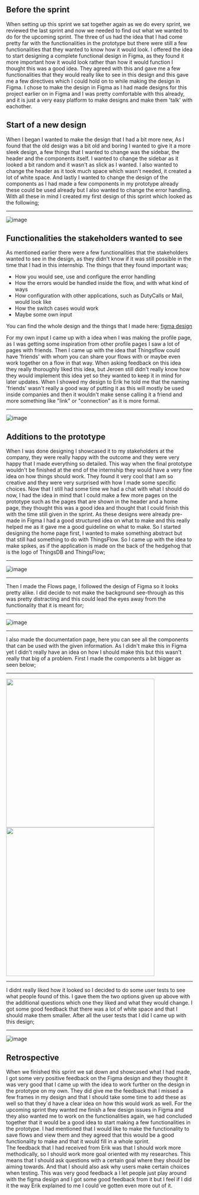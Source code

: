## Before the sprint
When setting up this sprint we sat together again as we do every sprint, we reviewed the last sprint and now we needed to find out what we wanted to do for the upcoming sprint. The three of us had the idea that I had come pretty far with the functionalities in the prototype but there were still a few functionalities that they wanted to know how it would look. I offered the idea to start designing a complete functional design in Figma, as they found it more important how it would look rather than how it would function I thought this was a good idea. They agreed with this and gave me a few functionalities that they would really like to see in this design and this gave me a few directives which I could hold on to while making the design in Figma. I chose to make the design in Figma as I had made designs for this project earlier on in Figma and I was pretty comfortable with this already, and it is just a very easy platform to make designs and make them 'talk' with eachother.

## Start of a new design
When I began I wanted to make the design that I had a bit more new, As I found that the old design was a bit old and boring I wanted to give it a more sleek design, a few things that I wanted to change was the sidebar, the header and the components itself.
I wanted to change the sidebar as it looked a bit random and it wasn't as slick as I wanted.
I also wanted to change the header as it took much space which wasn't needed, it created a lot of white space.
And lastly I wanted to change the design of the components as I had made a few components in my prototype already these could be used already but I also wanted to change the error handling.
With all these in mind I created my first design of this sprint which looked as the following; 

-------------------------------------

![image](uploads/562429b44df27df7377fd6cf1b9f1946/image.png)

## Functionalities the stakeholders wanted to see
As mentioned earlier there were a few functionalities that the stakeholders wanted to see in the design, as they didn't know if it was still possible in the time that I had in this internship. The things that they found important was; 
* How you would see, use and configure the error handling
* How the errors would be handled inside the flow, and with what kind of ways
* How configuration with other applications, such as DutyCalls or Mail, would look like
* How the switch cases would work
* Maybe some own input

You can find the whole design and the things that I made here: [figma design](https://www.figma.com/proto/RIRckga4ygXjIpYMYyj278/ThingsFlow?node-id=425%3A3202&scaling=scale-down&page-id=0%3A1&starting-point-node-id=425%3A3202&show-proto-sidebar=1)

For my own input I came up with a idea when I was making the profile page, as I was getting some inspiration from other profile pages I saw a lot of pages with friends. Then I came up with the idea that Thingsflow could have 'friends' with whom you can share your flows with or maybe even work together on a flow in that way. When asking feedback on this idea they really thoroughly liked this idea, but Jeroen still didn't really know how they would implement this idea yet so they wanted to keep it in mind for later updates. When I showed my design to Erik he told me that the naming 'friends' wasn't really a good way of putting it as this will mostly be used inside companies and then it wouldn't make sense calling it a friend and more something like "link" or "connection" as it is more formal. 

-------------------------------------

![image](uploads/e5889e9afcad9763b5b818b2375f6a96/image.png)

## Additions to the prototype
When I was done designing I showcased it to my stakeholders at the company, they were really happy with the outcome and they were very happy that I made everything so detailed. This way when the final prototype wouldn't be finished at the end of the internship they would have a very fine idea on how things should work. They found it very cool that I am so creative and they were very surprised with how I made some specific choices. Now that I still had some time we had a chat with what I should do now, I had the idea in mind that I could make a few more pages on the prototype such as the pages that are shown in the header and a home page, they thought this was a good idea and thought that I could finish this with the time still given in the sprint. 
As these designs were already pre-made in Figma I had a good structured idea on what to make and this really helped me as it gave me a good guideline on what to make.
So I started designing the home page first, I wanted to make something abstract but that still had something to do with ThingsFlow. So I came up with the idea to make spikes, as if the application is made on the back of the hedgehog that is the logo of ThingsDB and ThingsFlow;

-------------------------------------

![image](uploads/2351c0ec47fb7f6ff8051e06737ae404/image.png) 

-------------------------------------

Then I made the Flows page, I followed the design of Figma so it looks pretty alike. I did decide to not make the background see-through as this was pretty distracting and this could lead the eyes away from the functionality that it is meant for; 

-------------------------------------

![image](uploads/85fadfdbd4f4a2fe9e27e9432d361b39/image.png)

-------------------------------------

I also made the documentation page, here you can see all the components that can be used with the given information. As I didn't make this in Figma yet I didn't really have an idea on how I should make this but this wasn't really that big of a problem. First I made the components a bit bigger as seen below; <br/>

-------------------------------------

<img src="uploads/b7bef2643d7b822f788d7384f9f20393/image.png"  width="400" height="auto">
<img src="uploads/97545eb76124c0a96c7ac8d3e3be907a/image.png"  width="400" height="auto"> <br/>

-------------------------------------

I didnt really liked how it looked so I decided to do some user tests to see what people found of this. I gave them the two options given up above with the additional questions which one they liked and what they would change. I got some good feedback that there was a lot of white space and that I should make them smaller. After all the user tests that I did I came up with this design; 

-------------------------------------

![image](uploads/9dd78cb34566befd90bb654be37047a4/image.png)


## Retrospective
When we finished this sprint we sat down and showcased what I had made, I got some very positive feedback on the Figma design and they thought it was very good that  I came up with the idea to work further on the design in the prototype on my own. They did give me the feedback that I missed a few frames in my design and that I should take some time to add these as well so that they´d have a clear idea on how this would work as well. For the upcoming sprint they wanted me finish a few design issues in Figma and they also wanted me to work on the functionalities again, we had concluded together that it would be a good idea to start making a few functionalities in the prototype. I had mentioned that I would like to make the functionality to save flows and view them and they agreed that this would be a good functionality to make and that it would fill in a whole sprint. 
<br/>The feedback that I had received from Erik was that I should work more methodically, so I should work more goal oriented with my researches. This means that I should ask questions with a certain goal where they should be aiming towards. And that I should also ask why users make certain choices when testing. This was very good feedback a I let people just play around with the figma design and I got some good feedback from it but I feel if I did it the way Erik explained to me I could´ve gotten even more out of it.